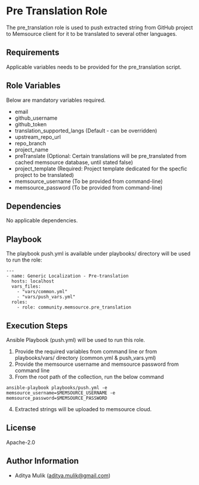 Pre Translation Role
=========

The pre_translation role is used to push extracted string from GitHub project to Memsource client for it to be translated to several other languages.

Requirements
------------

Applicable variables needs to be provided for the pre_translation script.

Role Variables
--------------

Below are mandatory variables required.
- email
- github_username
- github_token
- translation_supported_langs (Default - can be overridden)
- upstream_repo_url
- repo_branch
- project_name
- preTranslate (Optional: Certain translations will be pre_translated from cached memsource database, until stated false)
- project_template (Required: Project template dedicated for the specfic project to be translated)
- memsource_username (To be provided from command-line)
- memsource_password (To be provided from command-line)

Dependencies
------------

No applicable dependencies.

Playbook
----------------

The playbook push.yml is available under playbooks/ directory will be used to run the role:

    ---
    - name: Generic Localization - Pre-translation
      hosts: localhost
      vars_files:
        - "vars/common.yml"
        - "vars/push_vars.yml"
      roles:
        - role: community.memsource.pre_translation

Execution Steps
---------------

Ansible Playbook (push.yml) will be used to run this role.

1. Provide the required variables from command line or from playbooks/vars/ directory (common.yml & push_vars.yml)
2. Provide the memsource username and memsource password from command line
3. From the root path of the collection, run the below command

```ansible-playbook playbooks/push.yml -e memsource_username=$MEMSOURCE_USERNAME -e memsource_password=$MEMSOURCE_PASSWORD```

4. Extracted strings will be uploaded to memsource cloud.

License
-------

Apache-2.0

Author Information
------------------
- Aditya Mulik (aditya.mulik@gmail.com)
